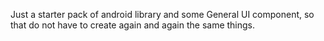 Just a starter pack of android library and some General UI component, so that do not have to create again and again the same things.
